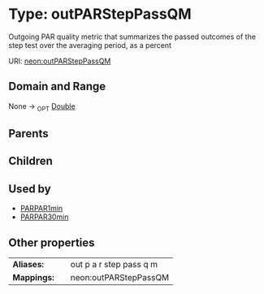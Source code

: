 
# Type: outPARStepPassQM


Outgoing PAR quality metric that summarizes the passed outcomes of the step test over the averaging period, as a percent

URI: [neon:outPARStepPassQM](https://data.neonscience.org/outPARStepPassQM)


## Domain and Range

None ->  <sub>OPT</sub> [Double](types/Double.md)

## Parents


## Children


## Used by

 * [PARPAR1min](PARPAR1min.md)
 * [PARPAR30min](PARPAR30min.md)

## Other properties

|  |  |  |
| --- | --- | --- |
| **Aliases:** | | out p a r step pass q m |
| **Mappings:** | | neon:outPARStepPassQM |

